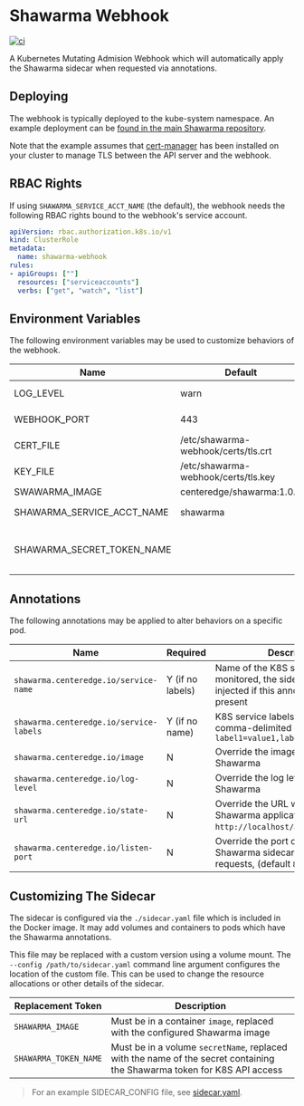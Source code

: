 # Shawarma Webhook

[![ci](https://github.com/CenterEdge/shawarma-webhook/actions/workflows/docker-image.yml/badge.svg)](https://github.com/CenterEdge/shawarma-webhook/actions/workflows/docker-image.yml)

A Kubernetes Mutating Admision Webhook which will automatically apply the Shawarma sidecar when requested via annotations.

## Deploying

The webhook is typically deployed to the kube-system namespace. An example deployment can be
[found in the main Shawarma repository](https://github.com/CenterEdge/shawarma/tree/master/example/injected).

Note that the example assumes that [cert-manager](https://cert-manager.io/) has been installed on
your cluster to manage TLS between the API server and the webhook.

## RBAC Rights

If using `SHAWARMA_SERVICE_ACCT_NAME` (the default), the webhook needs the following RBAC rights bound to
the webhook's service account.

```yaml
apiVersion: rbac.authorization.k8s.io/v1
kind: ClusterRole
metadata:
  name: shawarma-webhook
rules:
- apiGroups: [""]
  resources: ["serviceaccounts"]
  verbs: ["get", "watch", "list"]
```

## Environment Variables

The following environment variables may be used to customize behaviors of the webhook.

| Name                       | Default                              | Description |
| -------------------------- | ------------------------------------ | ----------- |
| LOG_LEVEL                  | warn                                 | Log level for the admission webhook |
| WEBHOOK_PORT               | 443                                  | Port used by the admission webhook |
| CERT_FILE                  | /etc/shawarma-webhook/certs/tls.crt  | Certificate file used for TLS by the admission webhook |
| KEY_FILE                   | /etc/shawarma-webhook/certs/tls.key  | Key file used for TLS by the admission webhook |
| SWAWARMA_IMAGE             | centeredge/shawarma:1.0.0            | Default Shawarma image |
| SHAWARMA_SERVICE_ACCT_NAME | shawarma                             | Name of the service account which should be used for sidecars |
| SHAWARMA_SECRET_TOKEN_NAME |                                      | Name of the secret containing the Kubernetes token for Shawarma, overrides SHAWARMA_SERVICE_ACCT_NAME |

## Annotations

The following annotations may be applied to alter behaviors on a specific pod.

| Name                                    | Required         | Description |
| --------------------------------------- | ---------------- | ----------- |
| `shawarma.centeredge.io/service-name`   | Y (if no labels) | Name of the K8S service to be monitored, the sidecar is not injected if this annotation is not present |
| `shawarma.centeredge.io/service-labels` | Y (if no name)   | K8S service labels to monitor, comma-delimited ex. `label1=value1,label2=value2` |
| `shawarma.centeredge.io/image`          | N                | Override the image used for Shawarma |
| `shawarma.centeredge.io/log-level`      | N                | Override the log level used by Shawarma |
| `shawarma.centeredge.io/state-url`      | N                | Override the URL which receives Shawarma application state (default `http://localhost/applicationstate`) |
| `shawarma.centeredge.io/listen-port`    | N                | Override the port on which the Shawarma sidecar listens for state requests, (default `8099`) |

## Customizing The Sidecar

The sidecar is configured via the `./sidecar.yaml` file which is included in the Docker image. It may
add volumes and containers to pods which have the Shawarma annotations.

This file may be replaced with a custom version using a volume mount. The `--config /path/to/sidecar.yaml`
command line argument configures the location of the custom file. This can be used to change the resource
allocations or other details of the sidecar.

| Replacement Token     | Description |
| -----------------     | ----------- |
| `SHAWARMA_IMAGE`      | Must be in a container `image`, replaced with the configured Shawarma image |
| `SHAWARMA_TOKEN_NAME` | Must be in a volume `secretName`, replaced with the name of the secret containing the Shawarma token for K8S API access |

> For an example SIDECAR_CONFIG file, see [sidecar.yaml](./sidecar.yaml).
